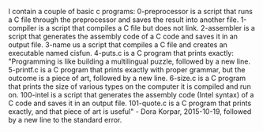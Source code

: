 I contain a couple of basic c programs:
0-preprocessor is a script that runs a C file through the preprocessor and saves the result into another file.
1-compiler is a script that compiles a C file but does not link.
2-assembler is a script that generates the assembly code of a C code and saves it in an output file.
3-name us a script that compiles a C file and creates an executable named cisfun.
4-puts.c is a C program that prints exactly: "Programming is like building a multilingual puzzle, followed by a new line.
5-printf.c is a C program that prints exactly with proper grammar, but the outcome is a piece of art, followed by a new line.
6-size.c is a C program that prints the size of various types on the computer it is compiled and run on.
100-intel is a script that generates the assembly code (Intel syntax) of a C code and saves it in an output file.
101-quote.c is a C program that prints exactly, and that piece of art is useful" - Dora Korpar, 2015-10-19, followed by a new line to the standard error.
